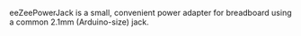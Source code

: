 eeZeePowerJack is a small, convenient power adapter for breadboard using a common 2.1mm (Arduino-size) jack.
